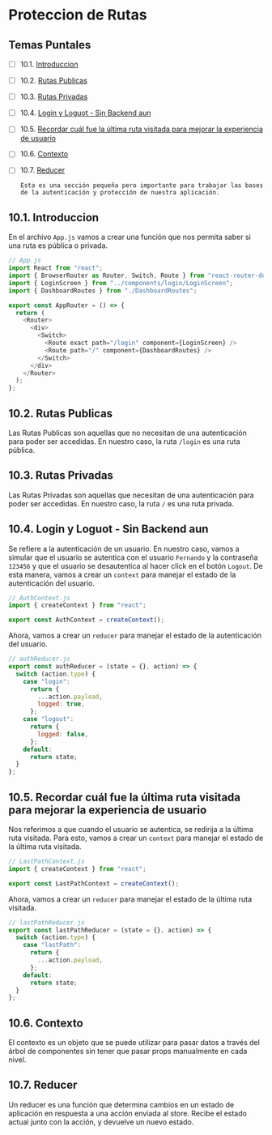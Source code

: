 # Proteccion de Rutas

## Temas Puntales

- [ ] 10.1. [Introduccion](#101-introduccion)
- [ ] 10.2. [Rutas Publicas](#101-rutas-publicas)
- [ ] 10.3. [Rutas Privadas](#102-rutas-privadas)
- [ ] 10.4. [Login y Loguot - Sin Backend aun](#103-login-y-loguot---sin-backend-aun)
- [ ] 10.5. [Recordar cuál fue la última ruta visitada para mejorar la experiencia de usuario](#104-recordar-cuál-fue-la-última-ruta-visitada-para-mejorar-la-experiencia-de-usuario)
- [ ] 10.6. [Contexto](#105-contexto)
- [ ] 10.7. [Reducer](#105-reducer)

      Esta es una sección pequeña pero importante para trabajar las bases de la autenticación y protección de nuestra aplicación.

## 10.1. Introduccion

En el archivo `App.js` vamos a crear una función que nos permita saber si una ruta es pública o privada.

```js
// App.js
import React from "react";
import { BrowserRouter as Router, Switch, Route } from "react-router-dom";
import { LoginScreen } from "../components/login/LoginScreen";
import { DashboardRoutes } from "./DashboardRoutes";

export const AppRouter = () => {
  return (
    <Router>
      <div>
        <Switch>
          <Route exact path="/login" component={LoginScreen} />
          <Route path="/" component={DashboardRoutes} />
        </Switch>
      </div>
    </Router>
  );
};
```

## 10.2. Rutas Publicas

Las Rutas Publicas son aquellas que no necesitan de una autenticación para poder ser accedidas. En nuestro caso, la ruta `/login` es una ruta pública.

## 10.3. Rutas Privadas

Las Rutas Privadas son aquellas que necesitan de una autenticación para poder ser accedidas. En nuestro caso, la ruta `/` es una ruta privada.

## 10.4. Login y Loguot - Sin Backend aun

Se refiere a la autenticación de un usuario. En nuestro caso, vamos a simular que el usuario se autentica con el usuario `Fernando` y la contraseña `123456` y que el usuario se desautentica al hacer click en el botón `Logout`.
De esta manera, vamos a crear un `context` para manejar el estado de la autenticación del usuario.

```js
// AuthContext.js
import { createContext } from "react";

export const AuthContext = createContext();
```

Ahora, vamos a crear un `reducer` para manejar el estado de la autenticación del usuario.

```js
// authReducer.js
export const authReducer = (state = {}, action) => {
  switch (action.type) {
    case "login":
      return {
        ...action.payload,
        logged: true,
      };
    case "logout":
      return {
        logged: false,
      };
    default:
      return state;
  }
};
```

## 10.5. Recordar cuál fue la última ruta visitada para mejorar la experiencia de usuario

Nos referimos a que cuando el usuario se autentica, se redirija a la última ruta visitada. Para esto, vamos a crear un `context` para manejar el estado de la última ruta visitada.

```js
// LastPathContext.js
import { createContext } from "react";

export const LastPathContext = createContext();
```

Ahora, vamos a crear un `reducer` para manejar el estado de la última ruta visitada.

```js
// lastPathReducer.js
export const lastPathReducer = (state = {}, action) => {
  switch (action.type) {
    case "lastPath":
      return {
        ...action.payload,
      };
    default:
      return state;
  }
};
```

## 10.6. Contexto

El contexto es un objeto que se puede utilizar para pasar datos a través del árbol de componentes sin tener que pasar props manualmente en cada nivel.

## 10.7. Reducer

Un reducer es una función que determina cambios en un estado de aplicación en respuesta a una acción enviada al store. Recibe el estado actual junto con la acción, y devuelve un nuevo estado.
